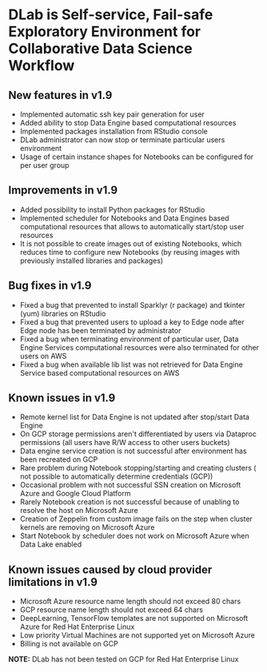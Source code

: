 # DLab is Self-service, Fail-safe Exploratory Environment for Collaborative Data Science Workflow

## New features in v1.9

- Implemented automatic ssh key pair generation for user
- Added ability to stop Data Engine based computational resources
- Implemented packages installation from RStudio console
- DLab administrator can now stop or terminate particular users environment
- Usage of certain instance shapes for Notebooks can be configured for per user group

## Improvements in v1.9

- Added possibility to install Python packages for RStudio
- Implemented scheduler for Notebooks and Data Engines based computational resources that allows to automatically start/stop user resources 
- It is not possible to create images out of existing Notebooks, which reduces time to configure new Notebooks (by reusing images with previously installed libraries and packages)


## Bug fixes in v1.9

- Fixed a bug that prevented to install Sparklyr (r package) and tkinter  (yum) libraries on RStudio
- Fixed a bug that prevented users to upload a key to Edge node after Edge node has been terminated by administrator
- Fixed a bug when terminating environment of particular user, Data Engine Services computational resources were also terminated for other users on AWS
- Fixed a bug when available lib list was not retrieved for Data Engine Service based computational resources on AWS


## Known issues in v1.9

- Remote kernel list for Data Engine is not updated after stop/start Data Engine
- On GCP storage permissions aren't differentiated by users via Dataproc permissions (all users have R/W access to other users buckets)
- Data engine service creation is not successful after environment has been recreated on GCP
- Rare problem during Notebook stopping/starting and creating clusters ( not possible to automatically determine credentials (GCP))
- Occasional problem with not successful SSN creation on Microsoft Azure and Google Cloud Platform
- Rarely Notebook creation is not successful because of unabling to resolve the host on Microsoft Azure
- Creation of Zeppelin from custom image fails on the step when cluster kernels are removing on Microsoft Azure
- Start Notebook by scheduler does not work on Microsoft Azure when Data Lake enabled


## Known issues caused by cloud provider limitations in v1.9

- Microsoft Azure resource name length should not exceed 80 chars
- GCP resource name length should not exceed 64 chars
- DeepLearning, TensorFlow templates are not supported on Microsoft Azure for Red Hat Enterprise Linux
- Low priority Virtual Machines are not supported yet on Microsoft Azure
- Billing is not available on GCP
  
**NOTE:** DLab has not been tested on GCP for Red Hat Enterprise Linux



